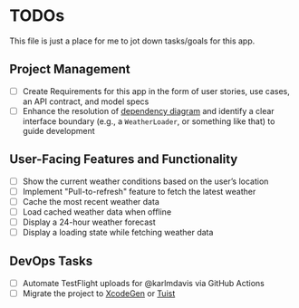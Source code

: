# TODOs

This file is just a place for me to jot down tasks/goals for this app.

## Project Management

- [ ] Create Requirements for this app in the form of user stories, use cases, an API contract,
  and model specs
- [ ] Enhance the resolution of [dependency diagram](../dependency-diagram.svg) and identify a
  clear interface boundary (e.g., a `WeatherLoader`, or something like that) to guide development

## User-Facing Features and Functionality

- [ ] Show the current weather conditions based on the user’s location
- [ ] Implement "Pull-to-refresh" feature to fetch the latest weather
- [ ] Cache the most recent weather data
- [ ] Load cached weather data when offline
- [ ] Display a 24-hour weather forecast
- [ ] Display a loading state while fetching weather data

## DevOps Tasks

- [ ] Automate TestFlight uploads for @karlmdavis via GitHub Actions
- [ ] Migrate the project to [XcodeGen](https://github.com/yonaskolb/XcodeGen) or [Tuist](https://docs.tuist.io/en/guides/start/migrate/xcode-project)
